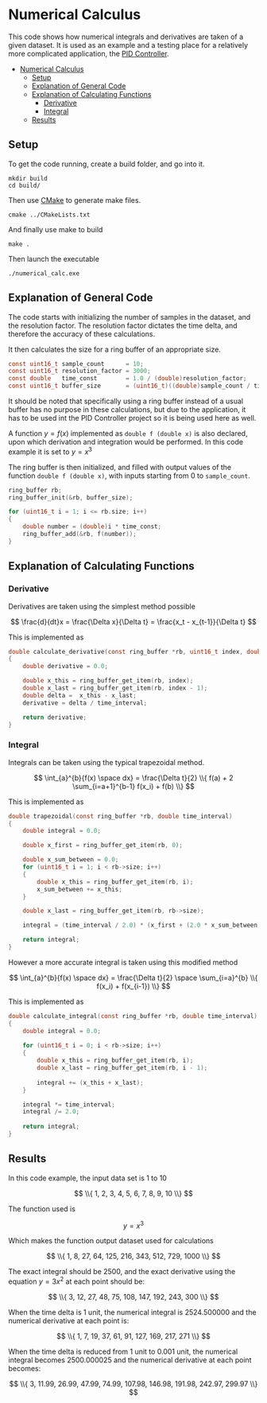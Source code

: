 # Numerical Calculus

This code shows how numerical integrals and derivatives are taken of a given 
dataset. It is used as an example and a testing place for a relatively more 
complicated application, the [PID Controller](https://github.com/usmanmehmood55/pid_controller).

- [Numerical Calculus](#numerical-calculus)
  - [Setup](#setup)
  - [Explanation of General Code](#explanation-of-general-code)
  - [Explanation of Calculating Functions](#explanation-of-calculating-functions)
    - [Derivative](#derivative)
    - [Integral](#integral)
  - [Results](#results)

## Setup

To get the code running, create a build folder, and go into it.
```
mkdir build
cd build/
```

Then use [CMake](https://cmake.org/download/) to generate make files.
```
cmake ../CMakeLists.txt 
```

And finally use make to build
```
make .
```

Then launch the executable
```
./numerical_calc.exe
```


## Explanation of General Code

The code starts with initializing the number of samples in the dataset, and the
resolution factor. The resolution factor dictates the time delta, and therefore
the accuracy of these calculations.

It then calculates the size for a ring buffer of an appropriate size.
```c
const uint16_t sample_count      = 10;
const uint16_t resolution_factor = 3000; 
const double   time_const        = 1.0 / (double)resolution_factor;
const uint16_t buffer_size       = (uint16_t)((double)sample_count / time_const);
```

It should be noted that specifically using a ring buffer instead of a usual 
buffer has no purpose in these calculations, but due to the application, it 
has to be used int the PID Controller project so it is being used here as 
well.

A function $y=f(x)$ implemented as `double f (double x)` is also 
declared, upon which derivation and integration would be performed. In this 
code example it is set to $y=x^3$

The ring buffer is then initialized, and filled with output values of the 
function `double f (double x)`, with inputs starting from 0 to `sample_count`.
```c
ring_buffer rb;
ring_buffer_init(&rb, buffer_size);

for (uint16_t i = 1; i <= rb.size; i++)
{
    double number = (double)i * time_const;
    ring_buffer_add(&rb, f(number));
}
```

## Explanation of Calculating Functions

### Derivative
Derivatives are taken using the simplest method possible

$$ \frac{d}{dt}x = \frac{\Delta x}{\Delta t} = \frac{x_t - x_{t-1}}{\Delta t} $$

This is implemented as
```c
double calculate_derivative(const ring_buffer *rb, uint16_t index, double time_interval)
{
    double derivative = 0.0;

    double x_this = ring_buffer_get_item(rb, index);
    double x_last = ring_buffer_get_item(rb, index - 1);
    double delta =  x_this - x_last;
    derivative = delta / time_interval;

    return derivative;
}
```

### Integral
Integrals can be taken using the typical trapezoidal method.

$$ \int_{a}^{b}{f(x) \space dx} = \frac{\Delta t}{2} \\{ f(a) + 2 \sum_{i=a+1}^{b-1} f(x_i) + f(b) \\} $$

This is implemented as
```c
double trapezoidal(const ring_buffer *rb, double time_interval)
{
    double integral = 0.0;

    double x_first = ring_buffer_get_item(rb, 0);

    double x_sum_between = 0.0;
    for (uint16_t i = 1; i < rb->size; i++)
    {
        double x_this = ring_buffer_get_item(rb, i);
        x_sum_between += x_this;
    }

    double x_last = ring_buffer_get_item(rb, rb->size);

    integral = (time_interval / 2.0) * (x_first + (2.0 * x_sum_between) + x_last);

    return integral;
}
```

However a more accurate integral is taken using this modified method

$$ \int_{a}^{b}{f(x) \space dx} = \frac{\Delta t}{2} \space \sum_{i=a}^{b} \\{  f(x_i) + f(x_{i-1}) \\} $$

This is implemented as
```c
double calculate_integral(const ring_buffer *rb, double time_interval)
{
    double integral = 0.0;
    
    for (uint16_t i = 0; i < rb->size; i++)
    {
        double x_this = ring_buffer_get_item(rb, i);
        double x_last = ring_buffer_get_item(rb, i - 1);
        
        integral += (x_this + x_last);
    }

    integral *= time_interval;
    integral /= 2.0;
    
    return integral;
}
```

## Results

In this code example, the input data set is 1 to 10

$$ \\{ 1, 2, 3, 4, 5, 6, 7, 8, 9, 10 \\} $$

The function used is

$$ y = x^3 $$

Which makes the function output dataset used for calculations

$$ \\{ 1, 8, 27, 64, 125, 216, 343, 512, 729, 1000 \\} $$

The exact integral should be $2500$, and the exact derivative using the 
equation $y=3x^2$ at each point should be:

$$ \\{ 3, 12, 27, 48, 75, 108, 147, 192, 243, 300 \\} $$

When the time delta is 1 unit, the numerical integral is $2524.500000$ and the 
numerical derivative at each point is:

$$ \\{ 1, 7, 19, 37, 61, 91, 127, 169, 217, 271 \\} $$

When the time delta is reduced from 1 unit to 0.001 unit, the numerical 
integral becomes 2500.000025 and the numerical derivative at each point 
becomes:

$$ \\{ 3, 11.99, 26.99, 47.99, 74.99, 107.98, 146.98, 191.98, 242.97, 299.97 \\} $$
